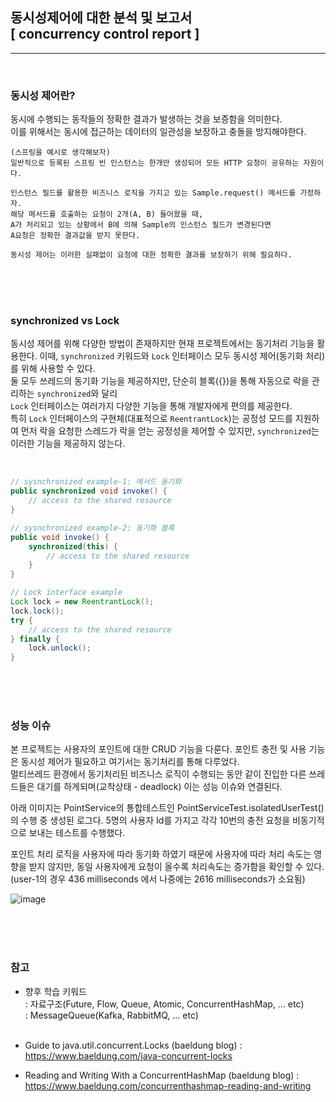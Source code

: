 ## 동시성제어에 대한 분석 및 보고서 <br> [ concurrency control report ]

---

<br>

### 동시성 제어란?
동시에 수행되는 동작들의 정확한 결과가 발생하는 것을 보증함을 의미한다. <br>
이를 위해서는 동시에 접근하는 데이터의 일관성을 보장하고 충돌을 방지해야한다.

``` 예시
(스프링을 예시로 생각해보자)
일반적으로 등록된 스프링 빈 인스턴스는 한개만 생성되어 모든 HTTP 요청이 공유하는 자원이다. 

인스턴스 필드를 활용한 비즈니스 로직을 가지고 있는 Sample.request() 메서드를 가정하자.
해당 메서드를 호출하는 요청이 2개(A, B) 들어왔을 때,
A가 처리되고 있는 상황에서 B에 의해 Sample의 인스턴스 필드가 변경된다면 
A요청은 정확한 결과값을 받지 못한다.

동시성 제어는 이러한 실패없이 요청에 대한 정확한 결과를 보장하기 위해 필요하다. 
```

<br><br><br>

### synchronized vs Lock
동시성 제어를 위해 다양한 방법이 존재하지만 현재 프로젝트에서는 동기처리 기능을 활용한다. 이때, 
`synchronized` 키워드와 `Lock` 인터페이스 모두 동시성 제어(동기화 처리)를 위해 사용할 수 있다. <br>
둘 모두 쓰레드의 동기화 기능을 제공하지만, 단순히 블록({})을 통해 자동으로 락을 관리하는 `synchronized`와 달리 <br>
`Lock` 인터페이스는 여러가지 다양한 기능을 통해 개발자에게 편의를 제공한다.
<br>
특히 `Lock` 인터페이스의 구현체(대표적으로 `ReentrantLock`)는 공정성 모드를 지원하여 먼저 락을 요청한 스레드가 락을 얻는
공정성을 제어할 수 있지만, `synchronized`는 이러한 기능을 제공하지 않는다.

<br>

``` java
// sysnchronized example-1: 메서드 동기화
public synchronized void invoke() {
    // access to the shared resource
}

// sysnchronized example-2: 동기화 블록
public void invoke() {
    synchronized(this) {
        // access to the shared resource
    }
}

// Lock interface example
Lock lock = new ReentrantLock();
lock.lock();
try {
    // access to the shared resource
} finally {
    lock.unlock();
}

```

<br><br><br>


### 성능 이슈
본 프로젝트는 사용자의 포인트에 대한 CRUD 기능을 다룬다.
포인트 충전 및 사용 기능은 동시성 제어가 필요하고 여기서는 동기처리를 통해 다루었다. <br>
멀티쓰레드 환경에서 동기처리된 비즈니스 로직이 수행되는 동안 같이 진입한 다른 쓰레드들은
대기를 하게되며(교착상태 - deadlock) 이는 성능 이슈와 연결된다. <br>

아래 이미지는 PointService의 통합테스트인 PointServiceTest.isolatedUserTest()의 수행 중
생성된 로그다. 5명의 사용자 Id를 가지고 각각 10번의 충전 요청을 비동기적으로 보내는 테스트를 수행했다. <br>

포인트 처리 로직을 사용자에 따라 동기화 하였기 때문에 사용자에 따라 처리 속도는 영향을 받지 않지만,
동일 사용자에게 요청이 올수록 처리속도는 증가함을 확인할 수 있다.<br>
(user-1의 경우 436 milliseconds 에서 나중에는 2616 milliseconds가 소요됨)


![image](https://github.com/user-attachments/assets/033c0a36-1af6-4655-93be-2d1f9918b0c9)

<br><br><br>


### 참고

- 향후 학습 키워드 <br>
  : 자료구조(Future, Flow, Queue, Atomic, ConcurrentHashMap, ... etc) <br>
  : MessageQueue(Kafka, RabbitMQ, ... etc) <br><br>

- Guide to java.util.concurrent.Locks (baeldung blog) : <br>
  https://www.baeldung.com/java-concurrent-locks
- Reading and Writing With a ConcurrentHashMap (baeldung blog) : <br>
  https://www.baeldung.com/concurrenthashmap-reading-and-writing

<br><br><br>